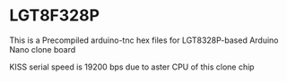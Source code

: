 # LGT8F328P

This is a Precompiled arduino-tnc hex files for LGT8328P-based Arduino Nano clone board

KISS serial speed is 19200 bps due to aster CPU of this clone chip
